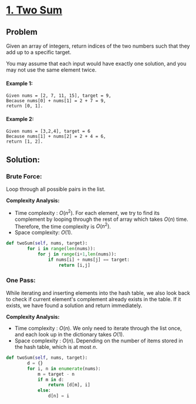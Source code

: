 # [1. Two Sum](https://leetcode.com/problems/two-sum/)

## Problem

Given an array of integers, return indices of the two numbers such that they add up to a specific target.

You may assume that each input would have exactly one solution, and you may not use the same element twice.

#### Example 1:

```
Given nums = [2, 7, 11, 15], target = 9,
Because nums[0] + nums[1] = 2 + 7 = 9,
return [0, 1].
```

#### Example 2:

```
Given nums = [3,2,4], target = 6
Because nums[1] + nums[2] = 2 + 4 = 6,
return [1, 2].
```

## Solution:

### Brute Force:

Loop through all possible pairs in the list.

**Complexity Analysis:**
- Time complexity :  $O(n^2)$. For each element, we try to find its complement by looping through the rest of array which takes  $O(n)$ time. Therefore, the time complexity is  $O(n^2)$.
- Space complexity: $O(1)$.
```python
def twoSum(self, nums, target):
        for i in range(len(nums)):
	        for j in range(i+1,len(nums)):
		        if nums[i] + nums[j] == target:
			        return [i,j]
```

### One Pass:
While iterating and inserting elements into the hash table, we also look back to check if current element's complement already exists in the table. If it exists, we have found a solution and return immediately.

**Complexity Analysis:**
- Time complexity :  $O(n)$. We only need to iterate through the list once, and each look up in the dictionary takes $O(1)$.
- Space complexity :  $O(n)$. Depending on the number of items stored in the hash table, which is at most $n$.

```python
def twoSum(self, nums, target):
        d = {}
        for i, n in enumerate(nums):
            m = target - n
            if m in d:
                return [d[m], i]
            else:
                d[n] = i
```



<!--stackedit_data:
eyJoaXN0b3J5IjpbMTcwNzM3OTkzNSwxOTUyNTA2MzEzLC04NT
I2Nzk4NCwtMTU1NjgyMzY5MSw1MDc1MTQwMzcsMzg3NzEyNDcy
LDE5ODI2NDY5NzddfQ==
-->